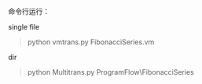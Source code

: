 命令行运行：

single file

> python vmtrans.py FibonacciSeries.vm

dir

> python Multitrans.py ProgramFlow\FibonacciSeries